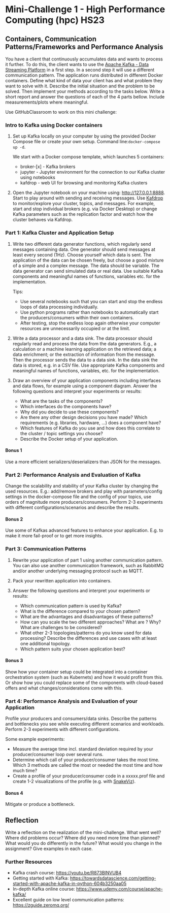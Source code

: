 # Mini-Challenge 1 - High Performance Computing (hpc) HS23

## Containers, Communication Patterns/Frameworks and Performance Analysis

You have a client that continuously accumulates data and wants to process it further. To do this, the client wants to use the [Apache Kafka - Data Streaming Platform](https://kafka.apache.org/) in a first step. In a second step it will use a different communication pattern. The application runs distributed in different Docker containers. Define what kind of data your client has and what problem they want to solve with it. Describe the initial situation and the problem to be solved. Then implement your methods according to the tasks below. Write a short report and answer the questions of each of the 4 parts bellow. Include measurements/plots where meaningful.

Use GitHubClassroom to work on this mini challenge: 

### Intro to Kafka using Docker containers

1. Set up Kafka locally on your computer by using the provided Docker Compose file or create your own setup. Command line:`docker-compose up -d`. 

    We start with a Docker compose template, which launches 5 containers:

    * broker-[x] - Kafka brokers
    * jupyter    - Jupyter environment for the connection to our Kafka cluster using notebooks
    * kafdrop    - web UI for browsing and monitoring Kafka clusters

2. Open the Jupyter notebook on your machine using: http://127.0.0.1:8888. Start to play around with sending and receiving messages. Use [Kafdrop]( https://github.com/obsidiandynamics/kafdrop) to monitor/explore your cluster, topics, and messages. For example, start and stop individual brokers (e.g. via Docker Desktop) or change Kafka parameters such as the replication factor and watch how the cluster behaves via Kafdrop.

### Part 1: Kafka Cluster and Application Setup

1. Write two different data generator functions, which regularly send messages containing data. One generator should send messages at least every second (1Hz). Choose yourself which data is sent. The application of the data can be chosen freely, but choose a good mixture of a simple and a complex message. The data should be variable. The data generator can send simulated data or real data. Use suitable Kafka components and meaningful names of functions, variables etc. for the implementation. 

    Tips:
    * Use several notebooks such that you can start and stop the endless loops of data processing individually.
    * Use python programs rather than notebooks to automatically start the producers/consumers within their own containers.
    * After testing, stop the endless loop again otherwise your computer resources are unnecessarily occupied or at the limit.

2. Write a data processor and a data sink. The data processor should regularly read and process the data from the data generators. E.g., a calculation or a machine learning application on the retrieved data; a data enrichment; or the extraction of information from the message. Then the processor sends the data to a data sink. In the data sink the data is stored, e.g. in a CSV file. Use appropriate Kafka components and meaningful names of functions, variables, etc. for the implementation. 

3. Draw an overview of your application components including interfaces and data flows, for example using a component diagram. Answer the following questions and interpret your experiments or results: 
    
      * What are the tasks of the components?
      * Which interfaces do the components have?
      * Why did you decide to use these components? 
      * Are there any other design decisions you have made? Which requirements (e.g. libraries, hardware, ...) does a component have?
      * Which features of Kafka do you use and how does this correlate to the cluster / topic settings you choose?
      * Describe the Docker setup of your application.

#### Bonus 1
Use a more efficient serializers/deserializers than JSON for the messages.


### Part 2: Performance Analysis and Evaluation of Kafka

Change the scalability and stability of your Kafka cluster by changing the used resources. E.g.: add/remove brokers and play with parameters/config settings in the docker-compose file and the config of your topics, use orders of magnitude more producers/consumers. Perform 2-3 experiments with different configurations/scenarios and describe the results.

#### Bonus 2
Use some of Kafkas advanced features to enhance your application. E.g. to make it more fail-proof or to get more insights.


### Part 3: Communication Patterns

1. Rewrite your application of part 1 using another communication pattern. You can also use another communication framework, such as RabbitMQ and/or another underlying messaging protocol such as MQTT.
    
2. Pack your rewritten application into containers.

3. Answer the following questions and interpret your experiments or results: 
      * Which communication pattern is used by Kafka?
      * What is the difference compared to your chosen pattern?
      * What are the advantages and disadvantages of these patterns? 
      * How can you scale the two different approaches? What are ? Why? What are challenges to be considered?
      * What other 2-3 topologies/patterns do you know used for data processing? Describe the differences and use cases with at least one additional topology. 
      * Which pattern suits your chosen application best?

#### Bonus 3
Show how your container setup could be integrated into a container orchestration system (such as Kubernets) and how it would profit from this. Or show how you could replace some of the components with cloud-based offers and what changes/considerations come with this.


### Part 4: Performance Analysis and Evaluation of your Application

Profile your producers and consumers/data sinks. Describe the patterns and bottlenecks you see while executing different scenarios and workloads. Perform 2-3 experiments with different configurations.

  Some example experiments:
  
  * Measure the average time incl. standard deviation required by your producer/consumer loop over several runs.
  * Determine which call of your producer/consumer takes the most time. Which 3 methods are called the most or needed the most time and how much time?
  * Create a profile of your producer/consumer code in a xxxxx.prof file and create 1-2 visualizations of the profile (e.g. with [SnakeViz](https://jiffyclub.github.io/snakeviz/)).

#### Bonus 4
Mitigate or produce a bottleneck.


## Reflection

Write a reflection on the realization of the mini-challenge. What went well? Where did problems occur? Where did you need more time than planned? 
What would you do differently in the future? What would you change in the assignment? Give examples in each case.


### Further Resources

* Kafka crash course: https://youtu.be/R873BlNVUB4
* Getting started with Kafka: https://towardsdatascience.com/getting-started-with-apache-kafka-in-python-604b3250aa05
* In-depth Kafka online course: https://www.udemy.com/course/apache-kafka/
* Excellent guide on low level communication patterns: https://zguide.zeromq.org/
